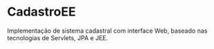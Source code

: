 # CadastroEE
Implementação de sistema cadastral com interface Web, baseado nas tecnologias de Servlets, JPA e JEE.
